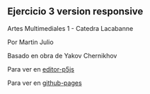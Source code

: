 ## Ejercicio 3 version responsive

Artes Multimediales 1 - Catedra Lacabanne

Por Martin Julio

Basado en obra de Yakov Chernikhov

Para ver en <a href="https://editor.p5js.org/martin_julio/sketches/ucRZJqCmQ" target="_blank" rel="noopener">editor-p5js</a>

Para ver en <a href="https://mj-una.github.io/ej3-p5js-responsive/" target="_blank" rel="noopener">github-pages</a>

